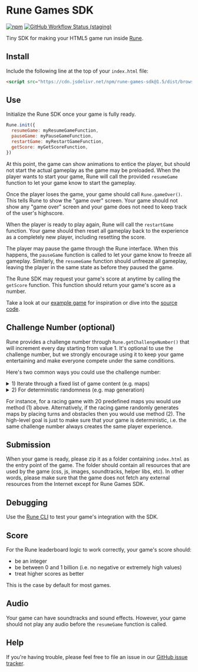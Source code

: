 # Rune Games SDK

[![npm](https://img.shields.io/npm/v/rune-games-sdk)](https://www.npmjs.com/package/rune-games-sdk) [![GitHub Workflow Status (staging)](https://img.shields.io/github/workflow/status/rune/rune-games-sdk/CI/staging)](https://github.com/rune/rune-games-sdk/actions/workflows/CI.yml?query=branch%3Astaging)

Tiny SDK for making your HTML5 game run inside [Rune](https://play.google.com/store/apps/details?id=ai.rune.tincan).

## Install

Include the following line at the top of your `index.html` file:

```html
<script src="https://cdn.jsdelivr.net/npm/rune-games-sdk@1.5/dist/browser.min.js"></script>
```

## Use

Initialize the Rune SDK once your game is fully ready.

```js
Rune.init({
  resumeGame: myResumeGameFunction,
  pauseGame: myPauseGameFunction,
  restartGame: myRestartGameFunction,
  getScore: myGetScoreFunction,
})
```

At this point, the game can show animations to entice the player, but should not start the actual gameplay as the game may be preloaded. When the player wants to start your game, Rune will call the provided `resumeGame` function to let your game know to start the gameplay.

Once the player loses the game, your game should call `Rune.gameOver()`. This tells Rune to show the "game over" screen. Your game should not show any "game over" screen and your game does not need to keep track of the user's highscore.

When the player is ready to play again, Rune will call the `restartGame` function. Your game should then reset all gameplay back to the experience as a completely new player, including resetting the score.

The player may pause the game through the Rune interface. When this happens, the `pauseGame` function is called to let your game know to freeze all gameplay. Similarly, the `resumeGame` function should unfreeze all gameplay, leaving the player in the same state as before they paused the game.

The Rune SDK may request your game's score at anytime by calling the `getScore` function. This function should return your game's score as a number.

Take a look at our [example game](https://github.com/rune/rune-games-sdk/blob/staging/examples/bunny-twirl/index.js) for inspiration or dive into the [source code](https://github.com/rune/rune-games-sdk/blob/staging/src/index.ts).

## Challenge Number (optional)

Rune provides a challenge number through `Rune.getChallengeNumber()` that will increment every day starting from value 1. It's optional to use the challenge number, but we strongly encourage using it to keep your game entertaining and make everyone compete under the same conditions.

Here's two common ways you could use the challenge number:

<details>
<summary>1) Iterate through a fixed list of game content (e.g. maps)</summary>

---

Often games have a fixed list of maps, powerups, artwork or other kinds of content. You can use the challenge number to iterate through these so that players experience a new one every day. For instance, you can use the modulo operator to iterate through a fixed list of maps:

```js
const mapIds = [1, 2, 3, 4, 5, 6, 7] // Define your fixed list of maps

const challengeNumber = Rune.getChallengeNumber() // Get today's challenge number

const mapId = mapIds[challengeNumber % mapIds.length] // Get deterministic mapId
```

---

</details>

<details>
<summary>2) For deterministic randomness (e.g. map generation)</summary>

---

Rune provides a random number generator using the challenge number as seed. This random number generator will therefore always provide the same random values for the same challenge number.

You can use `Rune.deterministicRandom()` instead of `Math.random()` in your map generation code to ensure all players play the same map. The `Rune.deterministicRandom()` function returns a value between 0 and 1 similar to `Math.random()`.

You should only use `Rune.deterministicRandom()` for your map generation and not as a generic replacement for `Math.random()`. This is because each call to `Rune.deterministicRandom()` will iterate through the random values. Any unintentional calls to `Rune.deterministicRandom()` would therefore break the deterministic randomness.

---

</details>

For instance, for a racing game with 20 predefined maps you would use method (1) above. Alternatively, if the racing game randomly generates maps by placing turns and obstacles then you would use method (2). The high-level goal is just to make sure that your game is deterministic, i.e. the same challenge number always creates the same player experience.

## Submission

When your game is ready, please zip it as a folder containing `index.html` as the entry point of the game. The folder should contain all resources that are used by the game (css, js, images, soundtracks, helper libs, etc). In other words, please make sure that the game does not fetch any external resources from the Internet except for Rune Games SDK.

## Debugging

Use the [Rune CLI](https://github.com/rune/rune-games-cli) to test your game's integration with the SDK.

## Score

For the Rune leaderboard logic to work correctly, your game's score should:

- be an integer
- be between 0 and 1 billion (i.e. no negative or extremely high values)
- treat higher scores as better

This is the case by default for most games.

## Audio

Your game can have soundtracks and sound effects. However, your game should not play any audio before the `resumeGame` function is called.

## Help

If you're having trouble, please feel free to file an issue in our [GitHub issue tracker](https://github.com/rune/rune-games-sdk/issues).
